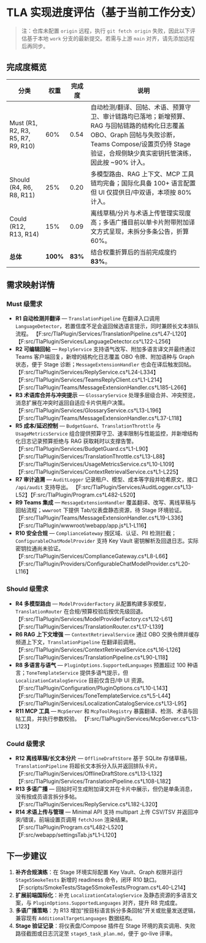 # TLA 实现进度评估（基于当前工作分支）

> 注：仓库未配置 `origin` 远程，执行 `git fetch origin` 失败，因此以下评估基于本地 `work` 分支的最新提交。若需与上游 `main` 对齐，请先添加远程后再同步。

## 完成度概览

| 分类 | 权重 | 完成度 | 说明 |
| --- | --- | --- | --- |
| Must (R1, R2, R3, R5, R7, R9, R10) | 60% | 0.54 | 自动检测/翻译、回帖、术语、预算守卫、审计链路均已落地；新增预算、RAG 与回帖链路的结构化日志覆盖 OBO、Graph 回帖与失败诊断，Teams Compose/设置页仍待 Stage 验证，合规侧缺少真实密钥托管演练，因此按 ~90% 计入。 |
| Should (R4, R6, R8, R11) | 25% | 0.20 | 多模型路由、RAG 上下文、MCP 工具链均完备；国际化具备 100+ 语言配置但 UI 仅提供日/中双语，本项按 80% 计入。 |
| Could (R12, R13, R14) | 15% | 0.09 | 离线草稿/分片与术语上传管理实现度高；多语广播目前以单卡片附带附加译文方式呈现，未拆分多条公告，折算 60%。 |
| **总体** | **100%** | **83%** | 结合权重折算后的当前完成度约 **83%**。 |

## 需求映射详情

### Must 级需求

- **R1 自动检测并翻译** — `TranslationPipeline` 在翻译入口调用 `LanguageDetector`，若置信度不足会返回候选语言提示，同时兼顾长文本排队流程。 【F:src/TlaPlugin/Services/TranslationPipeline.cs†L47-L120】【F:src/TlaPlugin/Services/LanguageDetector.cs†L122-L256】
- **R2 可编辑回帖** — `ReplyService` 支持语气改写、附加多语言译文并最终通过 Teams 客户端回复，新增的结构化日志覆盖 OBO 令牌、附加语种与 Graph 状态，便于 Stage 诊断；`MessageExtensionHandler` 也会在译后触发回帖。 【F:src/TlaPlugin/Services/ReplyService.cs†L24-L334】【F:src/TlaPlugin/Services/TeamsReplyClient.cs†L1-L214】【F:src/TlaPlugin/Teams/MessageExtensionHandler.cs†L185-L266】
- **R3 术语库合并与冲突提示** — `GlossaryService` 处理多层级合并、冲突预览，消息扩展在冲突时返回自适应卡片供用户决策。 【F:src/TlaPlugin/Services/GlossaryService.cs†L13-L196】【F:src/TlaPlugin/Teams/MessageExtensionHandler.cs†L37-L118】
- **R5 成本/延迟控制** — `BudgetGuard`、`TranslationThrottle` 与 `UsageMetricsService` 组合提供预算守卫、速率限制与性能监控，并新增结构化日志记录预算拒绝与 RAG 获取耗时以支撑告警。 【F:src/TlaPlugin/Services/BudgetGuard.cs†L1-L90】【F:src/TlaPlugin/Services/TranslationThrottle.cs†L13-L88】【F:src/TlaPlugin/Services/UsageMetricsService.cs†L10-L109】【F:src/TlaPlugin/Services/ContextRetrievalService.cs†L1-L225】
- **R7 审计追溯** — `AuditLogger` 记录租户、模型、成本等字段并哈希原文，接口 `/api/audit` 支持导出。 【F:src/TlaPlugin/Services/AuditLogger.cs†L13-L52】【F:src/TlaPlugin/Program.cs†L482-L520】
- **R9 Teams 集成** — `MessageExtensionHandler` 覆盖翻译、改写、离线草稿与回帖流程；`wwwroot` 下提供 Tab/仪表盘静态资源，待 Stage 环境验证。 【F:src/TlaPlugin/Teams/MessageExtensionHandler.cs†L19-L336】【F:src/TlaPlugin/wwwroot/webapp/app.js†L1-L116】
- **R10 安全合规** — `ComplianceGateway` 按区域、认证、PII 检测拦截；`ConfigurableChatModelProvider` 支持 Key Vault 密钥解析及回退日志。实际密钥拉通尚未验证。 【F:src/TlaPlugin/Services/ComplianceGateway.cs†L8-L66】【F:src/TlaPlugin/Providers/ConfigurableChatModelProvider.cs†L20-L116】

### Should 级需求

- **R4 多模型路由** — `ModelProviderFactory` 从配置构建多家模型，`TranslationRouter` 在合规/预算校验后按优先级回退。 【F:src/TlaPlugin/Services/ModelProviderFactory.cs†L12-L61】【F:src/TlaPlugin/Services/TranslationRouter.cs†L17-L139】
- **R6 RAG 上下文增强** — `ContextRetrievalService` 通过 OBO 交换令牌并缓存频道上下文，`TranslationPipeline` 在翻译前调用。 【F:src/TlaPlugin/Services/ContextRetrievalService.cs†L16-L126】【F:src/TlaPlugin/Services/TranslationPipeline.cs†L90-L118】
- **R8 多语言与语气** — `PluginOptions.SupportedLanguages` 预置超过 100 种语言；`ToneTemplateService` 提供多语气提示，但 `LocalizationCatalogService` 目前仅含日/中 UI 资源。 【F:src/TlaPlugin/Configuration/PluginOptions.cs†L10-L143】【F:src/TlaPlugin/Services/ToneTemplateService.cs†L5-L44】【F:src/TlaPlugin/Services/LocalizationCatalogService.cs†L13-L95】
- **R11 MCP 工具** — `McpServer` 和 `McpToolRegistry` 暴露翻译、检测、术语与回帖工具，并执行参数校验。 【F:src/TlaPlugin/Services/McpServer.cs†L13-L123】

### Could 级需求

- **R12 离线草稿/长文本分片** — `OfflineDraftStore` 基于 SQLite 存储草稿，`TranslationPipeline` 将超长文本拆分入队并返回排队卡片。 【F:src/TlaPlugin/Services/OfflineDraftStore.cs†L13-L132】【F:src/TlaPlugin/Services/TranslationPipeline.cs†L108-L182】
- **R13 多语广播** — 回帖时可生成附加译文并在卡片中展示，但仍是单条消息，没有按成员语言拆分多帖。 【F:src/TlaPlugin/Services/ReplyService.cs†L182-L320】
- **R14 术语上传与管理** — Minimal API 支持 multipart 上传 CSV/TSV 并返回冲突/错误，前端设置页调用 `fetchJson` 渲染结果。 【F:src/TlaPlugin/Program.cs†L482-L520】【F:src/webapp/settingsTab.js†L1-L120】

## 下一步建议

1. **补齐合规演练**：在 Stage 环境实际配置 Key Vault、Graph 权限并运行 `Stage5SmokeTests` 新增的 readiness 命令，闭环 R10 缺口。 【F:scripts/SmokeTests/Stage5SmokeTests/Program.cs†L40-L214】
2. **扩展前端国际化**：补充 `LocalizationCatalogService` 及静态资源的多语言文案，与 `PluginOptions.SupportedLanguages` 对齐，提升 R8 完成度。
3. **多语广播策略**：为 R13 增加“按目标语言拆分多条回帖”开关或批量发送逻辑，兼容现有 `AdditionalTargetLanguages` 数据结构。
4. **Stage 验证记录**：将仪表盘/Compose 插件在 Stage 环境的真实调用、失败路径截图或日志沉淀至 `stage5_task_plan.md`，便于 go-live 评审。

